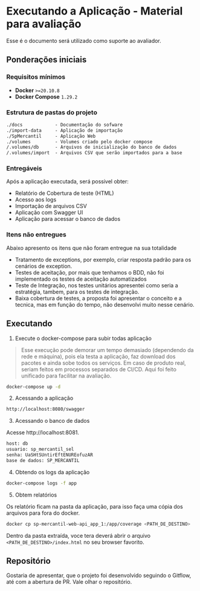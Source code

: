# Executando a Aplicação - Material para avaliação

Esse é o documento será utilizado como suporte ao avaliador.

## Ponderações iniciais
### Requisitos mínimos

- **Docker** `>=20.10.8`
- **Docker Compose**  `1.29.2`

### Estrutura de pastas do projeto

```txt
./docs            - Documentação do sofware
./import-data     - Aplicação de importação
./SpMercantil     - Aplicação Web
./volumes         - Volumes criado pelo docker compose
/.volumes/db      - Arquivos de inicialização do banco de dados
/.volumes/import  - Arquivos CSV que serão importados para a base
```

### Entregáveis

Após a aplicação executada, será possivel obter:

- Relatório de Cobertura de teste (HTML)
- Acesso aos logs
- Importação de arquivos CSV
- Aplicação com Swagger UI
- Aplicação para acessar o banco de dados

### Itens não entregues

Abaixo apresento os itens que não foram entregue na sua totalidade

- Tratamento de exceptions, por exemplo, criar resposta padrão para os cenários de exception.
- Testes de aceitação, por mais que tenhamos o BDD, não foi implementado os testes de aceitação automatizados
- Teste de Integração, nos testes unitários apresentei como seria a estratégia, tambem, para os testes de integração.
- Baixa cobertura de testes, a proposta foi apresentar o conceito e a tecnica, mas em função do tempo, não desenvolvi muito nesse cenário.

## Executando

1. Execute o docker-compose para subir todas aplicação
> Esse execução pode demorar um tempo demasiado (dependendo da rede e máquina), pois ela testa a aplicação, faz download dos pacotes e ainda sobe todos os serviços. Em caso de produto real, seriam feitos em processos separados de CI/CD. Aqui foi feito unificado para facilitar na avaliação.

```sh
docker-compose up -d
```

2. Acessando a aplicação

```sh
http://localhost:8080/swagger
```

3. Acessando o banco de dados

Acesse http://localhost:8081.

```txt
host: db
usuario: sp_mercantil_sel
senha: UaSHtSUntirEftENUREofuzAR
base de dados: SP_MERCANTIL
```

4. Obtendo os logs da aplicação

```sh
docker-compose logs -f app
```

5. Obtem relatórios

Os relatório ficam na pasta da aplicação, para isso faça uma cópia dos arquivos para fora do docker.

```sh
docker cp sp-mercantil-web-api_app_1:/app/coverage <PATH_DE_DESTINO>
```

Dentro da pasta extraída, voce tera deverá abrir o arquivo `<PATH_DE_DESTINO>/index.html` no seu browser favorito.


## Repositório

Gostaria de apresentar, que o projeto foi desenvolvido seguindo o Gitflow, até com a abertura de PR. Vale olhar o repositório.